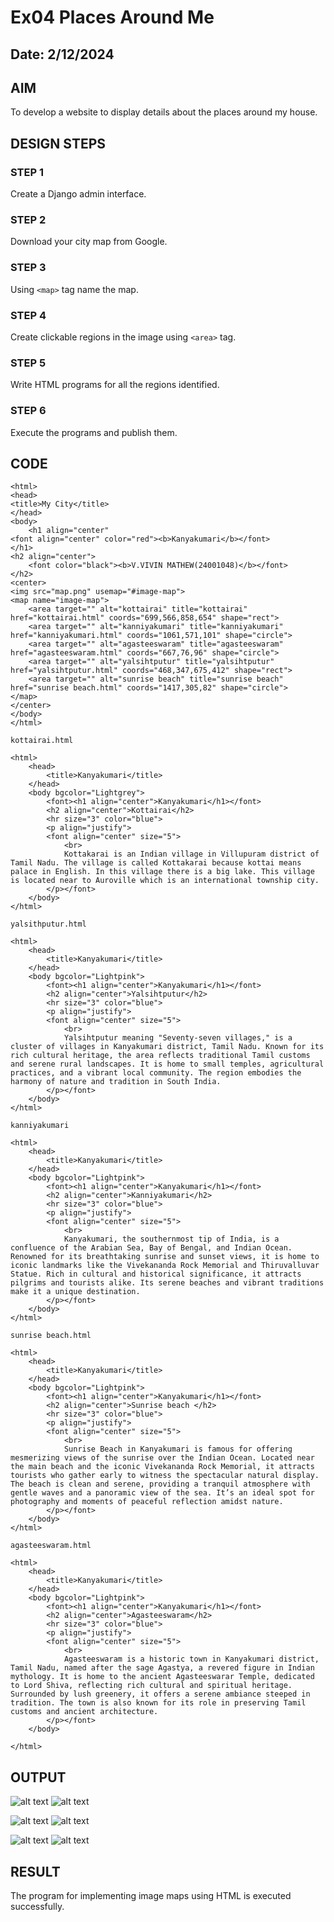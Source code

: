 # Ex04 Places Around Me
## Date: 2/12/2024

## AIM
To develop a website to display details about the places around my house.

## DESIGN STEPS

### STEP 1
Create a Django admin interface.

### STEP 2
Download your city map from Google.

### STEP 3
Using ```<map>``` tag name the map.

### STEP 4
Create clickable regions in the image using ```<area>``` tag.

### STEP 5
Write HTML programs for all the regions identified.

### STEP 6
Execute the programs and publish them.

## CODE
```
<html>
<head>
<title>My City</title>
</head>
<body>
    <h1 align="center"
<font align="center" color="red"><b>Kanyakumari</b></font>
</h1>
<h2 align="center">
    <font color="black"><b>V.VIVIN MATHEW(24001048)</b></font>
</h2>
<center>
<img src="map.png" usemap="#image-map">
<map name="image-map">
    <area target="" alt="kottairai" title="kottairai" href="kottairai.html" coords="699,566,858,654" shape="rect">
    <area target="" alt="kanniyakumari" title="kanniyakumari" href="kanniyakumari.html" coords="1061,571,101" shape="circle">
    <area target="" alt="agasteeswaram" title="agasteeswaram" href="agasteeswaram.html" coords="667,76,96" shape="circle">
    <area target="" alt="yalsihtputur" title="yalsihtputur" href="yalsihtputur.html" coords="468,347,675,412" shape="rect">
    <area target="" alt="sunrise beach" title="sunrise beach" href="sunrise beach.html" coords="1417,305,82" shape="circle">
</map>
</center>
</body>
</html>

kottairai.html

<html>
    <head>
        <title>Kanyakumari</title>
    </head>
    <body bgcolor="Lightgrey">
        <font><h1 align="center">Kanyakumari</h1></font>
        <h2 align="center">Kottairai</h2>
        <hr size="3" color="blue">
        <p align="justify">
        <font align="center" size="5">
            <br>
            Kottakarai is an Indian village in Villupuram district of Tamil Nadu. The village is called Kottakarai because kottai means palace in English. In this village there is a big lake. This village is located near to Auroville which is an international township city.
        </p></font>
    </body>
</html>

yalsithputur.html

<html>
    <head>
        <title>Kanyakumari</title>
    </head>
    <body bgcolor="Lightpink">
        <font><h1 align="center">Kanyakumari</h1></font>
        <h2 align="center">Yalsihtputur</h2>
        <hr size="3" color="blue">
        <p align="justify">
        <font align="center" size="5">
            <br>
            Yalsihtputur meaning "Seventy-seven villages," is a cluster of villages in Kanyakumari district, Tamil Nadu. Known for its rich cultural heritage, the area reflects traditional Tamil customs and serene rural landscapes. It is home to small temples, agricultural practices, and a vibrant local community. The region embodies the harmony of nature and tradition in South India.
        </p></font>
    </body>
</html>

kanniyakumari

<html>
    <head>
        <title>Kanyakumari</title>
    </head>
    <body bgcolor="Lightpink">
        <font><h1 align="center">Kanyakumari</h1></font>
        <h2 align="center">Kanniyakumari</h2>
        <hr size="3" color="blue">
        <p align="justify">
        <font align="center" size="5">
            <br>
            Kanyakumari, the southernmost tip of India, is a confluence of the Arabian Sea, Bay of Bengal, and Indian Ocean. Renowned for its breathtaking sunrise and sunset views, it is home to iconic landmarks like the Vivekananda Rock Memorial and Thiruvalluvar Statue. Rich in cultural and historical significance, it attracts pilgrims and tourists alike. Its serene beaches and vibrant traditions make it a unique destination.
        </p></font>
    </body>
</html>

sunrise beach.html

<html>
    <head>
        <title>Kanyakumari</title>
    </head>
    <body bgcolor="Lightpink">
        <font><h1 align="center">Kanyakumari</h1></font>
        <h2 align="center">Sunrise beach </h2>
        <hr size="3" color="blue">
        <p align="justify">
        <font align="center" size="5">
            <br>
            Sunrise Beach in Kanyakumari is famous for offering mesmerizing views of the sunrise over the Indian Ocean. Located near the main beach and the iconic Vivekananda Rock Memorial, it attracts tourists who gather early to witness the spectacular natural display. The beach is clean and serene, providing a tranquil atmosphere with gentle waves and a panoramic view of the sea. It’s an ideal spot for photography and moments of peaceful reflection amidst nature.
        </p></font>
    </body>
</html>

agasteeswaram.html

<html>
    <head>
        <title>Kanyakumari</title>
    </head>
    <body bgcolor="Lightpink">
        <font><h1 align="center">Kanyakumari</h1></font>
        <h2 align="center">Agasteeswaram</h2>
        <hr size="3" color="blue">
        <p align="justify">
        <font align="center" size="5">
            <br>
            Agasteeswaram is a historic town in Kanyakumari district, Tamil Nadu, named after the sage Agastya, a revered figure in Indian mythology. It is home to the ancient Agasteeswarar Temple, dedicated to Lord Shiva, reflecting rich cultural and spiritual heritage. Surrounded by lush greenery, it offers a serene ambiance steeped in tradition. The town is also known for its role in preserving Tamil customs and ancient architecture.
        </p></font>
    </body>

</html>

```
## OUTPUT

![alt text](<Screenshot 2024-12-06 090249.png>)
![alt text](<Screenshot 2024-12-06 090306.png>)

![alt text](<Screenshot 2024-12-06 090322.png>)
![alt text](<Screenshot 2024-12-06 090337.png>)

![alt text](<Screenshot 2024-12-06 090357.png>)
![alt text](<Screenshot 2024-12-06 090415.png>)
## RESULT
The program for implementing image maps using HTML is executed successfully.
